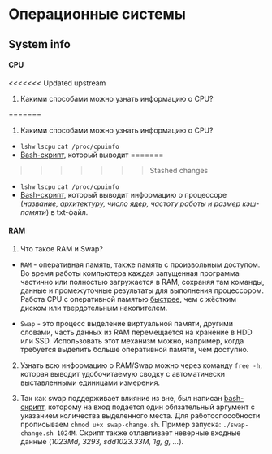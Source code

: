 # Операционные системы

## System info

#### CPU
<<<<<<< Updated upstream
1. Какими способами можно узнать информацию о CPU? 

=======
1. Какими способами можно узнать информацию о CPU?

- `lshw` `lscpu` `cat /proc/cpuinfo`
- [Bash-скрипт](#cpu_info.sh), который выводит 
=======
>>>>>>> Stashed changes
- `lshw` `lscpu` `cat /proc/cpuinfo`
- [Bash-скрипт](https://github.com/a1k0u/os/blob/main/cpu-info.sh), 
который выводит информацию о процессоре (_название, архитектуру,
число ядер, частоту работы и размер кэш-памяти_) в txt-файл.

#### RAM
1. Что такое RAM и Swap?


- `RAM` - оперативная память, также память с
произвольным доступом. Во время работы компьютера
каждая запущенная программа частично или полностью
загружается в RAM, сохраняя там команды, данные и 
промежуточные результаты для выполнения процессором.
Работа CPU с оперативной памятью <u>быстрее</u>, чем с 
жёстким диском или твердотельным накопителем.


- `Swap` - это процесс выделение виртуальной памяти,
другими словами, часть данных из RAM перемещается
на хранение в HDD или SSD. Использовать этот
механизм можно, например, когда требуется выделить
больше оперативной памяти, чем доступно.


2. Узнать всю информацию о RAM/Swap можно через
команду `free -h`, которая выводит удобочитаемую
сводку с автоматически выставленными единицами измерения.


3. Так как swap поддерживает влияние из вне, был
написан [bash-скрипт](https://github.com/a1k0u/os/blob/main/swap-change.sh), которому на вход подается один
обязательный аргумент с указанием количества выделенного
места. Для работоспособности прописываем 
`chmod u+x swap-change.sh`. Пример запуска:
`./swap-change.sh 1024M`. Скрипт также отлавливает
неверные входные данные (_1023Md, 3293, 
sdd1023.33M, 1g, g, ..._).
